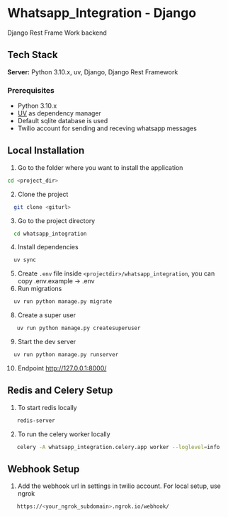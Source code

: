# Whatsapp_Integration - Django

Django Rest Frame Work backend

## Tech Stack

**Server:** Python 3.10.x, uv, Django, Django Rest Framework


### Prerequisites
* Python 3.10.x
* [UV](https://pypi.org/project/uv/) as dependency manager
* Default sqlite database is used
* Twilio account for sending and receving whatsapp messages

## Local Installation

1. Go to the folder where you want to install the application
```bash
cd <project_dir>
```
2. Clone the project
```bash
  git clone <giturl>
```
3. Go to the project directory
```bash
  cd whatsapp_integration
```
4. Install dependencies
```bash
  uv sync
```
5. Create `.env` file inside `<projectdir>/whatsapp_integration`, you can copy .env.example -> .env
6. Run migrations
```bash
  uv run python manage.py migrate
```
8. Create a super user
```bash
   uv run python manage.py createsuperuser
```
9. Start the dev server
```bash
  uv run python manage.py runserver
```
10. Endpoint
http://127.0.0.1:8000/

## Redis and Celery Setup

1. To start redis locally
```bash
   redis-server
```
2. To run the celery worker locally
```bash
   celery -A whatsapp_integration.celery.app worker --loglevel=info
```

## Webhook Setup
1. Add the webhook url in settings in twilio account. For local setup, use ngrok
```bash
   https://<your_ngrok_subdomain>.ngrok.io/webhook/  
```





